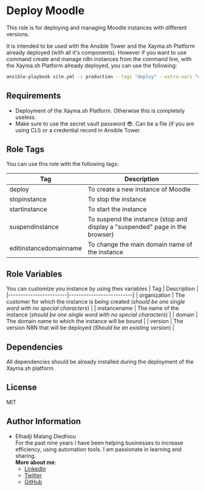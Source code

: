Deploy Moodle
=========

This role is for deploying and managing Moodle instances with different versions.

It is intended to be used with the Ansible Tower and the Xayma.sh Platform already deployed (with all it's components).
However if you want to use command create and manage n8n instances from the command line, with the Xayma.sh Platform already deployed, you can use the following:

```bash
ansible-playbook site.yml -i production --tags "deploy" --extra-vars "organization=xaymasolutions instancename=automation domain=moodle.xaymasolutions.com" --vault-pass-file "vault_password" -K
```

Requirements
------------
- Deployment of the Xayma.sh Platform. Otherwise this is completely useless.
- Make sure to use the secret vault password 😎. Can be a file (if you are using CLI) or a credential record in Ansible Tower.


Role Tags
---------
You can use this role with the following tags: 

| Tag                    | Description              |
|------------------------|--------------------------|
| deploy             | To create a new instance of Moodle      |
| stopinstance           | To stop the instance     |
| startinstance          | To start the instance    |
| suspendinstance        | To suspend the instance (stop and display a "suspended" page in the browser) |
| editinstancedomainname | To change the main domain name of the instance   |


Role Variables
--------------

You can customize you instance by using thes variables
| Tag                    | Description              |
|------------------------|--------------------------|
| organization           | The customer for which the instance is being created (*should be one single word with no special characters*) |
| instancename           | The name of the instance (*should be one single word with no special characters*)  |
| domain                 | The domain name to which the instance will be bound |
| version                | The version N8N that will be deployed (*Should be an existing version*) |


Dependencies
------------
All dependencies should be already installed during the deployment of the Xayma.sh platform.

License
-------

MIT

Author Information
------------------

- Elhadji Malang Diedhiou  
For the past nine years I have been helping businesses to increase efficiency, using automation tools. I am passionate in learning and sharing.  
**More about me**:
  * [LinkedIn]
  * [Twitter]
  * [GitHub]

[LinkedIn]: https://linkedin.com/in/supermalang
[GitHub]: https://github.com/supermalang
[Twitter]: https://twitter.com/supermalang_